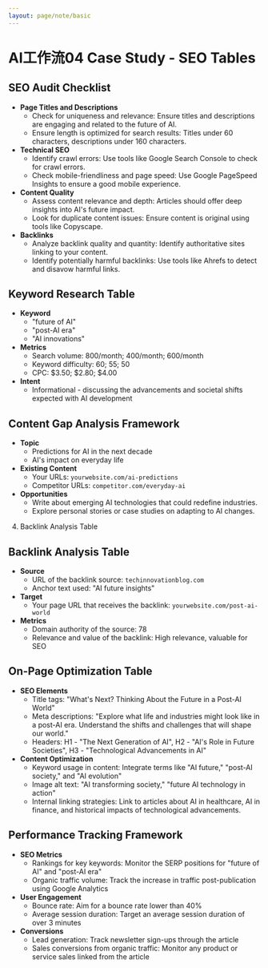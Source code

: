 ```yaml
---
layout: page/note/basic
---
```


# AI工作流04 Case Study - SEO Tables

## SEO Audit Checklist

* **Page Titles and Descriptions**
  * Check for uniqueness and relevance: Ensure titles and descriptions are engaging and related to the future of AI.
  * Ensure length is optimized for search results: Titles under 60 characters, descriptions under 160 characters.
* **Technical SEO**
  * Identify crawl errors: Use tools like Google Search Console to check for crawl errors.
  * Check mobile-friendliness and page speed: Use Google PageSpeed Insights to ensure a good mobile experience.
* **Content Quality**
  * Assess content relevance and depth: Articles should offer deep insights into AI's future impact.
  * Look for duplicate content issues: Ensure content is original using tools like Copyscape.
* **Backlinks**
  * Analyze backlink quality and quantity: Identify authoritative sites linking to your content.
  * Identify potentially harmful backlinks: Use tools like Ahrefs to detect and disavow harmful links.

## Keyword Research Table

* **Keyword**
  * "future of AI"
  * "post-AI era"
  * "AI innovations"
* **Metrics**
  * Search volume: 800/month; 400/month; 600/month
  * Keyword difficulty: 60; 55; 50
  * CPC: $3.50; $2.80; $4.00
* **Intent**
  * Informational - discussing the advancements and societal shifts expected with AI development

## Content Gap Analysis Framework

* **Topic**
  * Predictions for AI in the next decade
  * AI's impact on everyday life
* **Existing Content**
  * Your URLs: `yourwebsite.com/ai-predictions`
  * Competitor URLs: `competitor.com/everyday-ai`
* **Opportunities**
  * Write about emerging AI technologies that could redefine industries.
  * Explore personal stories or case studies on adapting to AI changes.
4. Backlink Analysis Table

## Backlink Analysis Table

* **Source**
  * URL of the backlink source: `techinnovationblog.com`
  * Anchor text used: "AI future insights"
* **Target**
  * Your page URL that receives the backlink: `yourwebsite.com/post-ai-world`
* **Metrics**
  * Domain authority of the source: 78
  * Relevance and value of the backlink: High relevance, valuable for SEO

## On-Page Optimization Table

* **SEO Elements**
  * Title tags: "What's Next? Thinking About the Future in a Post-AI World"
  * Meta descriptions: "Explore what life and industries might look like in a post-AI era. Understand the shifts and challenges that will shape our world."
  * Headers: H1 - "The Next Generation of AI", H2 - "AI's Role in Future Societies", H3 - "Technological Advancements in AI"
* **Content Optimization**
  * Keyword usage in content: Integrate terms like "AI future," "post-AI society," and "AI evolution"
  * Image alt text: "AI transforming society," "future AI technology in action"
  * Internal linking strategies: Link to articles about AI in healthcare, AI in finance, and historical impacts of technological advancements.

## Performance Tracking Framework

* **SEO Metrics**
  * Rankings for key keywords: Monitor the SERP positions for "future of AI" and "post-AI era"
  * Organic traffic volume: Track the increase in traffic post-publication using Google Analytics
* **User Engagement**
  * Bounce rate: Aim for a bounce rate lower than 40%
  * Average session duration: Target an average session duration of over 3 minutes
* **Conversions**
  * Lead generation: Track newsletter sign-ups through the article
  * Sales conversions from organic traffic: Monitor any product or service sales linked from the article
